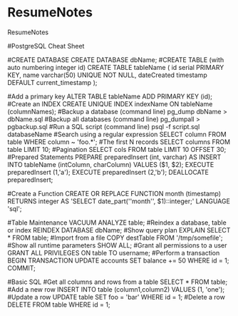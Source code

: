 # ResumeNotes
ResumeNotes

#PostgreSQL Cheat Sheet

#CREATE DATABASE
CREATE DATABASE dbName;
#CREATE TABLE (with auto numbering integer id)
CREATE TABLE tableName (
 id serial PRIMARY KEY,
 name varchar(50) UNIQUE NOT NULL,
 dateCreated timestamp DEFAULT current_timestamp
);

#Add a primary key
ALTER TABLE tableName ADD PRIMARY KEY (id);
#Create an INDEX
CREATE UNIQUE INDEX indexName ON tableName (columnNames);
#Backup a database (command line)
pg_dump dbName > dbName.sql
#Backup all databases (command line)
pg_dumpall > pgbackup.sql
#Run a SQL script (command line)
psql -f script.sql databaseName
#Search using a regular expression
SELECT column FROM table WHERE column ~ 'foo.*';
#The first N records
SELECT columns FROM table LIMIT 10;
#Pagination
SELECT cols FROM table LIMIT 10 OFFSET 30;
#Prepared Statements
PREPARE preparedInsert (int, varchar) AS
  INSERT INTO tableName (intColumn, charColumn) VALUES ($1, $2);
EXECUTE preparedInsert (1,'a');
EXECUTE preparedInsert (2,'b');
DEALLOCATE preparedInsert;

#Create a Function
CREATE OR REPLACE FUNCTION month (timestamp) RETURNS integer 
 AS 'SELECT date_part(''month'', $1)::integer;'
LANGUAGE 'sql';

#Table Maintenance
VACUUM ANALYZE table;
#Reindex a database, table or index
REINDEX DATABASE dbName;
#Show query plan
EXPLAIN SELECT * FROM table;
#Import from a file
COPY destTable FROM '/tmp/somefile';
#Show all runtime parameters
SHOW ALL;
#Grant all permissions to a user
GRANT ALL PRIVILEGES ON table TO username;
#Perform a transaction
BEGIN TRANSACTION 
 UPDATE accounts SET balance += 50 WHERE id = 1;
COMMIT;

#Basic SQL
#Get all columns and rows from a table
SELECT * FROM table;
#Add a new row
INSERT INTO table (column1,column2)
VALUES (1, 'one');
#Update a row
UPDATE table SET foo = 'bar' WHERE id = 1;
#Delete a row
DELETE FROM table WHERE id = 1;

